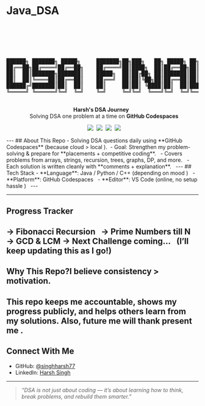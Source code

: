 # Java_DSA<h1 align="center">    
<pre>  
██████╗ ███████╗ █████╗     ███████╗██╗███╗   ██╗ █████╗ ██╗     
██╔══██╗██╔════╝██╔══██╗    ██╔════╝██║████╗  ██║██╔══██╗██║     
██║  ██║███████╗███████║    █████╗  ██║██╔██╗ ██║███████║██║     
██║  ██║╚════██║██╔══██║    ██╔══╝  ██║██║╚██╗██║██╔══██║██║     
██████╔╝███████║██║  ██║    ██║     ██║██║ ╚████║██║  ██║███████╗
╚═════╝ ╚══════╝╚═╝  ╚═╝    ╚═╝     ╚═╝╚═╝  ╚═══╝╚═╝  ╚═╝╚══════╝
                                                                 
</pre></h1>
<p align="center">  
<b>Harsh's DSA Journey 
</b>    <br>  
Solving DSA one problem at a time on <b>GitHub Codespaces</b> 
</p>
<p align="center">  
<img src="https://img.shields.io/badge/Language-Java%20%7C%20Python%20%7C%20C++-brightgreen?style=for-the-badge">  
<img src="https://img.shields.io/badge/Editor-VS%20Code-blue?style=for-the-badge&logo=visualstudiocode">  <img src="https://img.shields.io/badge/Platform-GitHub%20Codespaces-lightgrey?style=for-the-badge&logo=github">  
<img src="https://img.shields.io/badge/Consistency- %20Daily-brightred?style=for-the-badge"></p>
---
## About This Repo
- Solving DSA questions daily using **GitHub Codespaces** (because cloud > local ). 
- Goal: Strengthen my problem-solving & prepare for **placements + competitive coding**.  
- Covers problems from arrays, strings, recursion, trees, graphs, DP, and more.  
- Each solution is written cleanly with **comments + explanation**.  
---
## Tech Stack
- **Language**: Java / Python / C++ (depending on mood )  
- **Platform**: GitHub Codespaces  
- **Editor**: VS Code (online, no setup hassle )  
---

---
## Progress Tracker
→ Fibonacci Recursion   
→ Prime Numbers till N   
→ GCD & LCM
→ Next Challenge coming...  
(I’ll keep updating this as I go!)  
---
## Why This Repo?I believe **consistency > motivation**.  
This repo keeps me accountable, shows my progress publicly, and helps others learn from my solutions. Also, future me will thank present me .  
---
## Connect With Me
- GitHub: [@singhharsh77](https://github.com/singhharsh77)  
- LinkedIn: [Harsh Singh](https://www.linkedin.com/in/harsh-singh-7813322488)  
---
> *“DSA is not just about coding — it’s about learning how to think, break problems, and rebuild them smarter.”*  
